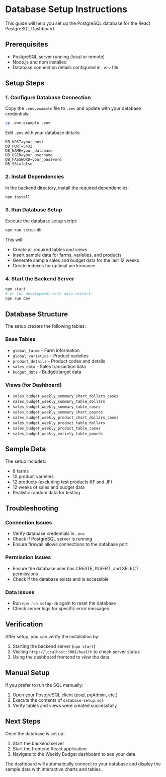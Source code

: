 # Database Setup Instructions

This guide will help you set up the PostgreSQL database for the React PostgreSQL Dashboard.

## Prerequisites

- PostgreSQL server running (local or remote)
- Node.js and npm installed
- Database connection details configured in `.env` file

## Setup Steps

### 1. Configure Database Connection

Copy the `.env.example` file to `.env` and update with your database credentials:

```bash
cp .env.example .env
```

Edit `.env` with your database details:
```env
DB_HOST=your_host
DB_PORT=5432
DB_NAME=your_database
DB_USER=your_username
DB_PASSWORD=your_password
DB_SSL=false
```

### 2. Install Dependencies

In the backend directory, install the required dependencies:

```bash
npm install
```

### 3. Run Database Setup

Execute the database setup script:

```bash
npm run setup-db
```

This will:
- Create all required tables and views
- Insert sample data for farms, varieties, and products
- Generate sample sales and budget data for the last 12 weeks
- Create indexes for optimal performance

### 4. Start the Backend Server

```bash
npm start
# or for development with auto-restart:
npm run dev
```

## Database Structure

The setup creates the following tables:

### Base Tables
- `global_farms` - Farm information
- `global_varieties` - Product varieties
- `product_details` - Product codes and details
- `sales_data` - Sales transaction data
- `budget_data` - Budget/target data

### Views (for Dashboard)
- `sales_budget_weekly_summary_chart_dollars_cases`
- `sales_budget_weekly_summary_table_dollars`
- `sales_budget_weekly_summary_table_cases`
- `sales_budget_weekly_summary_chart_pounds`
- `sales_budget_weekly_product_chart_dollars_cases`
- `sales_budget_weekly_product_table_dollars`
- `sales_budget_weekly_product_table_cases`
- `sales_budget_weekly_variety_table_pounds`

## Sample Data

The setup includes:
- 8 farms
- 10 product varieties
- 12 products (excluding test products KF and JF)
- 12 weeks of sales and budget data
- Realistic random data for testing

## Troubleshooting

### Connection Issues
- Verify database credentials in `.env`
- Check if PostgreSQL server is running
- Ensure firewall allows connections to the database port

### Permission Issues
- Ensure the database user has CREATE, INSERT, and SELECT permissions
- Check if the database exists and is accessible

### Data Issues
- Run `npm run setup-db` again to reset the database
- Check server logs for specific error messages

## Verification

After setup, you can verify the installation by:

1. Starting the backend server (`npm start`)
2. Visiting `http://localhost:3001/health` to check server status
3. Using the dashboard frontend to view the data

## Manual Setup

If you prefer to run the SQL manually:

1. Open your PostgreSQL client (psql, pgAdmin, etc.)
2. Execute the contents of `database-setup.sql`
3. Verify tables and views were created successfully

## Next Steps

Once the database is set up:
1. Start the backend server
2. Start the frontend React application
3. Navigate to the Weekly Budget dashboard to see your data

The dashboard will automatically connect to your database and display the sample data with interactive charts and tables.
